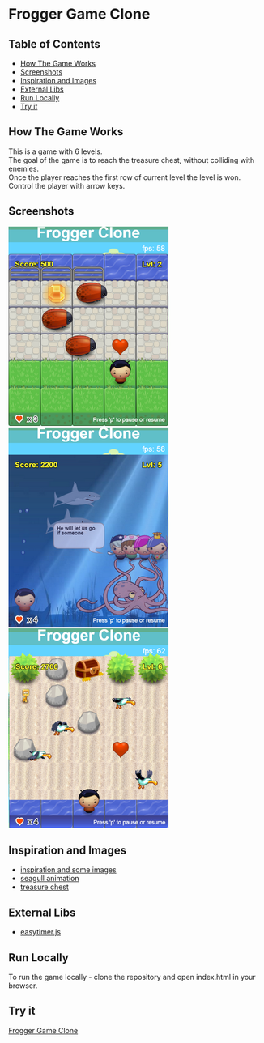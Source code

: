 # Frogger Game Clone

## Table of Contents

* [How The Game Works](#how-the-game-works)
* [Screenshots](#screenshots)
* [Inspiration and Images](#inspiration-and-images)
* [External Libs](#external-libs)
* [Run Locally](#run-locally)
* [Try it](#try-it)

## How The Game Works
This is a game with 6 levels.  
The goal of the game is to reach the treasure chest, without colliding with enemies.  
Once the player reaches the first row of current level the level is won.  
Control the player with arrow keys.

## Screenshots
![Alt screenshot](img/screenshots/Screenshot_1.png) ![Alt screenshot](img/screenshots/Screenshot_2.png)
![Alt screenshot](img/screenshots/Screenshot_3.png)

## Inspiration and Images
- [inspiration and some images](https://github.com/JayBtrdgrd/frontend-nanodegree-arcade-game/)
- [seagull animation](https://www.hervebarbaresi.com/maestro-jump-in-music?lightbox=dataItem-j7p6mqda)
- [treasure chest](https://www.freepik.com/free-vector/wooden-treasure-chest-with-flat-design_2712892.htm)

## External Libs
- [easytimer.js](https://albert-gonzalez.github.io/easytimer.js/)

## Run Locally
To run the game locally - clone the repository and open index.html in your browser.

## Try it
[Frogger Game Clone](http://AndyK-dev.github.io/frontend-nanodegree-arcade-game/)